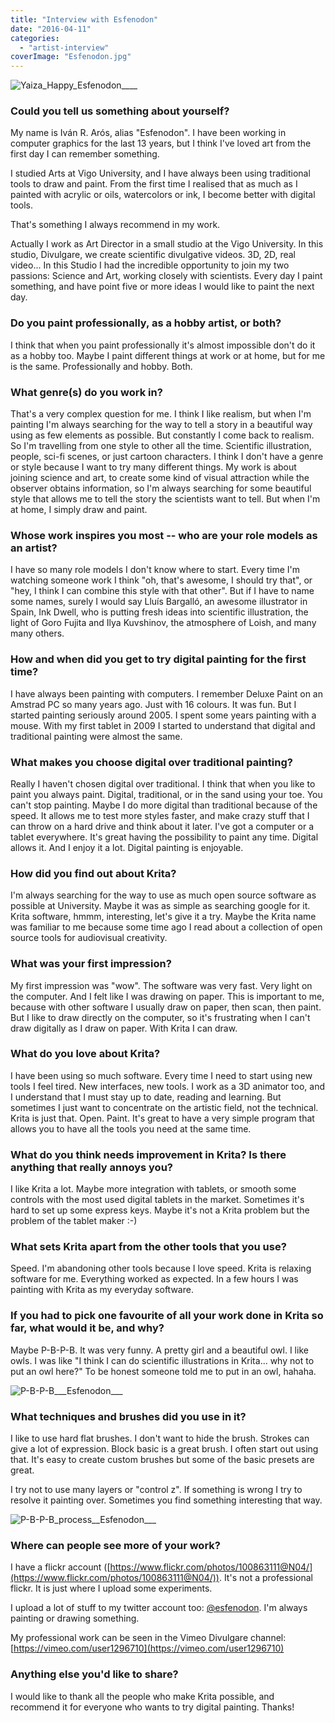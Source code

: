 ```yaml
---
title: "Interview with Esfenodon"
date: "2016-04-11"
categories: 
  - "artist-interview"
coverImage: "Esfenodon.jpg"
---
```


![Yaiza_Happy_Esfenodon____](images/Yaiza_Happy_Esfenodon____.jpg)

### Could you tell us something about yourself?

My name is Iván R. Arós, alias "Esfenodon". I have been working in computer graphics for the last 13 years, but I think I've loved art from the first day I can remember something.

I studied Arts at Vigo University, and I have always been using traditional tools to draw and paint. From the first time I realised that as much as I painted with acrylic or oils, watercolors or ink, I become better with digital tools.

That's something I always recommend in my work.

Actually I work as Art Director in a small studio at the Vigo University. In this studio, Divulgare, we create scientific divulgative videos. 3D, 2D, real video... In this Studio I had the incredible opportunity to join my two passions: Science and Art, working closely with scientists. Every day I paint something, and have point five or more ideas I would like to paint the next day.

### Do you paint professionally, as a hobby artist, or both?

I think that when you paint professionally it's almost impossible don't do it as a hobby too. Maybe I paint different things at work or at home, but for me is the same. Professionally and hobby. Both.

### What genre(s) do you work in?

That's a very complex question for me. I think I like realism, but when I'm painting I'm always searching for the way to tell a story in a beautiful way using as few elements as possible. But constantly I come back to realism. So I'm travelling from one style to other all the time. Scientific illustration, people, sci-fi scenes, or just cartoon characters. I think I don't have a genre or style because I want to try many different things. My work is about joining science and art, to create some kind of visual attraction while the observer obtains information, so I'm always searching for some beautiful style that allows me to tell the story the scientists want to tell. But when I'm at home, I simply draw and paint.

### Whose work inspires you most -- who are your role models as an artist?

I have so many role models I don't know where to start. Every time I'm watching someone work I think "oh, that's awesome, I should try that", or "hey, I think I can combine this style with that other". But if I have to name some names, surely I would say Lluís Bargalló, an awesome illustrator in Spain, Ink Dwell, who is putting fresh ideas into scientific illustration, the light of Goro Fujita and Ilya Kuvshinov, the atmosphere of Loish, and many many others.

### How and when did you get to try digital painting for the first time?

I have always been painting with computers. I remember Deluxe Paint on an Amstrad PC so many years ago. Just with 16 colours. It was fun. But I started painting seriously around 2005. I spent some years painting with a mouse. With my first tablet in 2009 I started to understand that digital and traditional painting were almost the same.

### What makes you choose digital over traditional painting?

Really I haven't chosen digital over traditional. I think that when you like to paint you always paint. Digital, traditional, or in the sand using your toe. You can't stop painting. Maybe I do more digital than traditional because of the speed. It allows me to test more styles faster, and make crazy stuff that I can throw on a hard drive and think about it later. I've got a computer or a tablet everywhere. It's great having the possibility to paint any time. Digital allows it. And I enjoy it a lot. Digital painting is enjoyable.

### How did you find out about Krita?

I'm always searching for the way to use as much open source software as possible at University. Maybe it was as simple as searching google for it. Krita software, hmmm, interesting, let's give it a try. Maybe the Krita name was familiar to me because some time ago I read about a collection of open source tools for audiovisual creativity.

### What was your first impression?

My first impression was "wow". The software was very fast. Very light on the computer. And I felt like I was drawing on paper. This is important to me, because with other software I usually draw on paper, then scan, then paint. But I like to draw directly on the computer, so it's frustrating when I can't draw digitally as I draw on paper. With Krita I can draw.

### What do you love about Krita?

I have been using so much software. Every time I need to start using new tools I feel tired. New interfaces, new tools. I work as a 3D animator too, and I understand that I must stay up to date, reading and learning. But sometimes I just want to concentrate on the artistic field, not the technical. Krita is just that. Open. Paint. It's great to have a very simple program that allows you to have all the tools you need at the same time.

### What do you think needs improvement in Krita? Is there anything that really annoys you?

I like Krita a lot. Maybe more integration with tablets, or smooth some controls with the most used digital tablets in the market. Sometimes it's hard to set up some express keys. Maybe it's not a Krita problem but the problem of the tablet maker :-)

### What sets Krita apart from the other tools that you use?

Speed. I'm abandoning other tools because I love speed. Krita is relaxing software for me. Everything worked as expected. In a few hours I was painting with Krita as my everyday software.

### If you had to pick one favourite of all your work done in Krita so far, what would it be, and why?

Maybe P-B-P-B. It was very funny. A pretty girl and a beautiful owl. I like owls. I was like "I think I can do scientific illustrations in Krita... why not to put an owl here?" To be honest someone told me to put in an owl, hahaha.

![P-B-P-B___Esfenodon___](images/P-B-P-B___Esfenodon___.jpg)

### What techniques and brushes did you use in it?

I like to use hard flat brushes. I don't want to hide the brush. Strokes can give a lot of expression. Block basic is a great brush. I often start out using that. It's easy to create custom brushes but some of the basic presets are great.

I try not to use many layers or "control z". If something is wrong I try to resolve it painting over. Sometimes you find something interesting that way.

![P-B-P-B_process__Esfenodon___](images/P-B-P-B_process__Esfenodon___.jpg)

### Where can people see more of your work?

I have a flickr account ([https://www.flickr.com/photos/100863111@N04/](https://www.flickr.com/photos/100863111@N04/)). It's not a professional flickr. It is just where I upload some experiments.

I upload a lot of stuff to my twitter account too: [@esfenodon](https://twitter.com/esfenodon). I'm always painting or drawing something.

My professional work can be seen in the Vimeo Divulgare channel: [https://vimeo.com/user1296710](https://vimeo.com/user1296710)

### Anything else you'd like to share?

I would like to thank all the people who make Krita possible, and recommend it for everyone who wants to try digital painting. Thanks!
